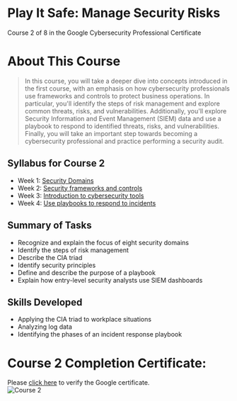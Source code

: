 # Play It Safe: Manage Security Risks
Course 2 of 8 in the Google Cybersecurity Professional Certificate
# About This Course
> In this course, you will take a deeper dive into concepts introduced in the first course, with an emphasis on how cybersecurity professionals use frameworks and controls to protect business operations. In particular, you'll identify the steps of risk management and explore common threats, risks, and vulnerabilities. Additionally, you'll explore Security Information and Event Management (SIEM) data and use a playbook to respond to identified threats, risks, and vulnerabilities. Finally, you will take an important step towards becoming a cybersecurity professional and practice performing a security audit.
## Syllabus for Course 2
- Week 1: [Security Domains](https://github.com/KailaniBailey/Google-Cybersecurity-Professional-Certificate/tree/main/Course%202:%20Play%20It%20Safe:%20Manage%20Security%20Risks/Week%201:%20Security%20Domains)
- Week 2: [Security frameworks and controls](https://github.com/KailaniBailey/Google-Cybersecurity-Professional-Certificate/tree/main/Course%202:%20Play%20It%20Safe:%20Manage%20Security%20Risks/Week%202:%20Security%20frameworks%20and%20controls)
- Week 3: [Introduction to cybersecurity tools](https://github.com/KailaniBailey/Google-Cybersecurity-Professional-Certificate/tree/main/Course%202:%20Play%20It%20Safe:%20Manage%20Security%20Risks/Week%203:%20Introduction%20to%20cybersecurity%20tools)
- Week 4: [Use playbooks to respond to incidents](https://github.com/KailaniBailey/Google-Cybersecurity-Professional-Certificate/tree/main/Course%202:%20Play%20It%20Safe:%20Manage%20Security%20Risks/Week%204:%20Use%20playbooks%20to%20respond%20to%20incidents)
## Summary of Tasks
- Recognize and explain the focus of eight security domains
- Identify the steps of risk management
- Describe the CIA triad
- Identify security principles
- Define and describe the purpose of a playbook
- Explain how entry-level security analysts use SIEM dashboards
## Skills Developed
- Applying the CIA triad to workplace situations
- Analyzing log data
- Identifying the phases of an incident response playbook
# Course 2 Completion Certificate:
Please [click here](https://coursera.org/share/fc9144e3de0ccc236933e72d6a174b13) to verify the Google certificate. <br>
![Course 2](https://github.com/user-attachments/assets/845932f3-da18-4499-a0cc-530573cd4abe)
